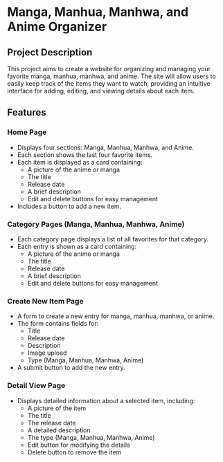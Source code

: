 # Manga, Manhua, Manhwa, and Anime Organizer

## Project Description
This project aims to create a website for organizing and managing your favorite manga, manhua, manhwa, and anime. The site will allow users to easily keep track of the items they want to watch, providing an intuitive interface for adding, editing, and viewing details about each item.

## Features

### Home Page
- Displays four sections: Manga, Manhua, Manhwa, and Anime.
- Each section shows the last four favorite items.
- Each item is displayed as a card containing:
  - A picture of the anime or manga
  - The title
  - Release date
  - A brief description
  - Edit and delete buttons for easy management
- Includes a button to add a new item.

### Category Pages (Manga, Manhua, Manhwa, Anime)
- Each category page displays a list of all favorites for that category.
- Each entry is shown as a card containing:
  - A picture of the anime or manga
  - The title
  - Release date
  - A brief description
  - Edit and delete buttons for easy management

### Create New Item Page
- A form to create a new entry for manga, manhua, manhwa, or anime.
- The form contains fields for:
  - Title
  - Release date
  - Description
  - Image upload
  - Type (Manga, Manhua, Manhwa, Anime)
- A submit button to add the new entry.

### Detail View Page
- Displays detailed information about a selected item, including:
  - A picture of the item
  - The title
  - The release date
  - A detailed description
  - The type (Manga, Manhua, Manhwa, Anime)
  - Edit button for modifying the details
  - Delete button to remove the item
